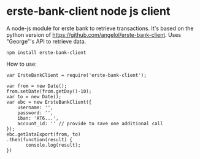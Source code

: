 # erste-bank-client node js client


A node-js module for erste bank to retrieve transactions. It's based on the python version of https://github.com/angelol/erste-bank-client. Uses "George"'s API to retrieve data.

``npm install erste-bank-client``

How to use:
```
var ErsteBankClient = require('erste-bank-client');

var from = new Date();
from.setDate(from.getDay()-10);
var to = new Date();
var ebc = new ErsteBankClient({
    username: '',
    password: '',
    iban: 'AT6...',
    account_id: '' // provide to save one additional call 
});
ebc.getDataExport(from, to) 
.then(function(result) {
       console.log(result);
})
```
